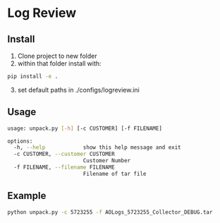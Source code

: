 # Log Review

## Install

1. Clone project to new folder
2. within that folder install with:

```bash
pip install -e .
```

3. set default paths in ./configs/logreview.ini

## Usage

```bash
usage: unpack.py [-h] [-c CUSTOMER] [-f FILENAME]

options:
  -h, --help            show this help message and exit
  -c CUSTOMER, --customer CUSTOMER
                        Customer Number
  -f FILENAME, --filename FILENAME
                        Filename of tar file
```

## Example

```bash
python unpack.py -c 5723255 -f AOLogs_5723255_Collector_DEBUG.tar
